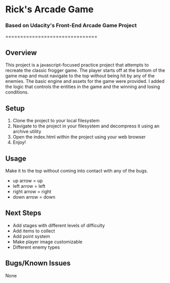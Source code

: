 # Rick's Arcade Game
### Based on Udacity's Front-End Arcade Game Project
===============================
## Overview
This project is a javascript-focused practice project that attempts to recreate the classic frogger game. The player starts off at the bottom of the game map and must navigate to the top without being hit by any of the enemies. The basic engine and assets for the game were provided. I added the logic that controls the entities in the game and the winning and losing conditions.

## Setup
1. Clone the project to your local filesystem
2. Navigate to the project in your filesystem and decompress it using an archive utility
3. Open the index.html within the project using your web browser
4. Enjoy!

## Usage
Make it to the top without coming into contact with any of the bugs.
* up arrow = up
* left arrow = left
* right arrow = right
* down arrow = down

## Next Steps
* Add stages with different levels of difficulty
* Add items to collect
* Add point system
* Make player image customizable
* Different enemy types

## Bugs/Known Issues
None
